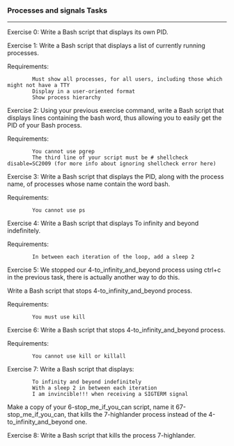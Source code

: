 ### Processes and signals Tasks
---
Exercise 0: Write a Bash script that displays its own PID.

Exercise 1: Write a Bash script that displays a list of currently running processes.

Requirements:

            Must show all processes, for all users, including those which might not have a TTY
            Display in a user-oriented format
            Show process hierarchy

Exercise 2: Using your previous exercise command, write a Bash script that displays lines containing the bash word, thus allowing you to easily get the PID of your Bash process.

Requirements:

            You cannot use pgrep
            The third line of your script must be # shellcheck disable=SC2009 (for more info about ignoring shellcheck error here)

Exercise 3: Write a Bash script that displays the PID, along with the process name, of processes whose name contain the word bash.

Requirements:
        
            You cannot use ps

Exercise 4: Write a Bash script that displays To infinity and beyond indefinitely.

Requirements:

            In between each iteration of the loop, add a sleep 2

Exercise 5: We stopped our 4-to_infinity_and_beyond process using ctrl+c in the previous task, there is actually another way to do this.

Write a Bash script that stops 4-to_infinity_and_beyond process.

Requirements:

            You must use kill

Exercise 6: Write a Bash script that stops 4-to_infinity_and_beyond process.

Requirements:

            You cannot use kill or killall

Exercise 7: Write a Bash script that displays:

            To infinity and beyond indefinitely
            With a sleep 2 in between each iteration
            I am invincible!!! when receiving a SIGTERM signal

Make a copy of your 6-stop_me_if_you_can script, name it 67-stop_me_if_you_can, that kills the 7-highlander process instead of the 4-to_infinity_and_beyond one.

Exercise 8: Write a Bash script that kills the process 7-highlander.

